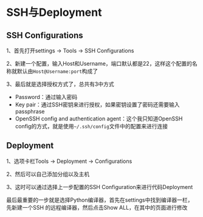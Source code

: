 # SSH与Deployment

## SSH Configurations

1、首先打开settings -> Tools -> SSH Configurations

2、新建一个配置，输入Host和Username，端口默认都是22，这样这个配置的名称就默认由`Host@Username:port`构成了

3、最后就是选择授权方式了，总共有3中方式

+ Password：通过输入密码
+ Key pair：通过SSH密钥来进行授权，如果密钥设置了密码还需要输入passphrase
+ OpenSSH config and authentication agent：这个我只知道OpenSSH config的方式，就是使用`~/.ssh/config`文件中的配置来进行连接

## Deployment

1、选项卡栏Tools -> Deployment -> Configurations

2、然后可以自己添加分组以及主机

3、这时可以通过选择上一步配置的SSH Configuration来进行代码Deployment



最后最重要的一步就是选择Python编译器，首先在settings中找到编译器一栏，先新建一个SSH 的远程编译器，然后点击Show ALL，在其中的页面进行修改